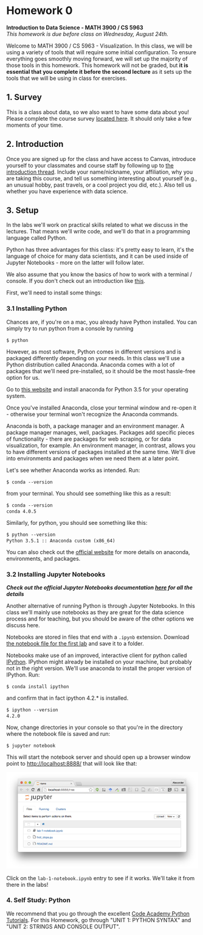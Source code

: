 # Homework 0
**Introduction to Data Science - MATH 3900 / CS 5963**  
*This homework is due before class on Wednesday, August 24th.*  


Welcome to MATH 3900 / CS 5963 - Visualization. In this class, we will be using a variety of tools that will require some initial configuration. To ensure everything goes smoothly moving forward, we will set up the majority of those tools in this homework. This homework will not be graded, but **it is essential that you complete it before the second lecture** as it sets up the tools that we will be using in class for exercises.

## 1. Survey

This is a class about data, so we also want to have some data about you! Please complete the course survey [located here](http://goo.gl/forms/PmuRdGPKfeuvSt5F3). It should only take a few moments of your time.

## 2. Introduction

Once you are signed up for the class and have access to Canvas, introduce yourself to your classmates and course staff by following up to [the introduction thread](https://utah.instructure.com/courses/389967/discussion_topics/1656671). Include your name/nickname, your affiliation, why you are taking this course, and tell us something interesting about yourself (e.g., an unusual hobby, past travels, or a cool project you did, etc.). Also tell us whether you have experience with data science.

## 3. Setup

In the labs we'll work on practical skills related to what we discuss in the lectures. That means we'll write code, and we'll do that in a programming language called Python.

Python has three advantages for this class: it's pretty easy to learn, it's the language of choice for many data scientists, and it can be used inside of Jupyter Notebooks - more on the latter will follow later.

We also assume that you know the basics of how to work with a terminal / console. If you don't check out an introduction like [this](http://tutorial.djangogirls.org/en/intro_to_command_line/).  

First, we'll need to install some things:

### 3.1 Installing Python

Chances are, if you're on a mac, you already have Python installed. You can simply try to run python from a console by running

```
$ python
```

However, as most software, Python comes in different versions and is packaged differently depending on your needs. In this class we'll use a Python distribution called Anaconda. Anaconda comes with a lot of packages that we'll need pre-installed, so it should be the most hassle-free option for us.

Go to [this website](https://docs.continuum.io/anaconda/install) and install anaconda for Python 3.5 for your operating system.

Once you've installed Anaconda, close your terminal window and re-open it - otherwise your terminal won't recognize the Anaconda commands.

Anaconda is both, a package manager and an environment manager. A package manager manages, well, packages. Packages add specific pieces of functionality - there are packages for web scraping, or for data visualization, for example. An environment manager, in contrast, allows you to have different versions of packages installed at the same time. We'll dive into environments and packages when we need them at a later point.

Let's see whether Anaconda works as intended. Run:

```
$ conda --version
```

from your terminal. You should see something like this as a result:

```
$ conda --version
conda 4.0.5
```

Similarly, for python, you should see something like this:

```
$ python --version
Python 3.5.1 :: Anaconda custom (x86_64)
```

You can also check out the [official website](http://conda.pydata.org/docs/test-drive.html) for more details on anaconda, environments, and packages.

### 3.2 Installing Jupyter Notebooks

***Check out the official Jupyter Notebooks documentation [here](http://jupyter.readthedocs.io/en/latest/index.html) for all the details***

Another alternative of running Python is through Jupyter Notebooks. In this class we'll mainly use notebooks as they are great for the data science process and for teaching, but you should be aware of the other options we discuss here.

Notebooks are stored in files that end with a `.ipynb` extension. Download [the notebook file for the first lab](https://github.com/datascience-course/2016-datascience-labs/tree/master/lab1-basic-python/) and save it to a folder.

Notebooks make use of an improved, interactive client for python called [IPython](https://ipython.org/). IPython might already be installed on your machine, but probably not in the right version. We'll use anaconda to install the proper version of IPython. Run:

```
$ conda install ipython
```

and confirm that in fact ipython 4.2.* is installed.
```
$ ipython --version
4.2.0
```

Now, change directories in your console so that you're in the directory where the notebook file is saved and run:

```
$ jupyter notebook
```

This will start the notebook server and should open up a browser window point to [http://localhost:8888/](http://localhost:8888/) that will look like that:

![Jupyter Notebook Screenshot](jupyter.png)

Click on the `lab-1-notebook.ipynb` entry to see if it works. We'll take it from there in the labs!

### 4. Self Study: Python

We recommend that you go through the excellent [Code Academy Python Tutorials](https://www.codecademy.com/learn/python). For this Homework, go through "UNIT 1: PYTHON SYNTAX" and "UNIT 2: STRINGS AND CONSOLE OUTPUT".
